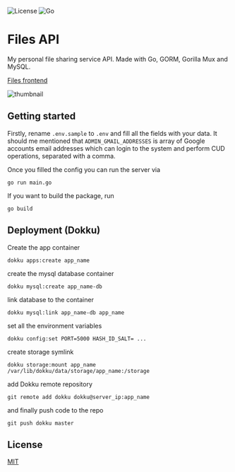 ![License](https://img.shields.io/github/license/AdrianOrlow/files-api)
![Go](https://img.shields.io/github/go-mod/go-version/AdrianOrlow/files-api)
# Files API

My personal file sharing service API. Made with Go, GORM, Gorilla Mux and MySQL.

[Files frontend](https://github.com/AdrianOrlow/files)

![thumbnail](https://user-images.githubusercontent.com/10941338/71479248-d0b0b800-27f3-11ea-96dd-2c98a82453d2.png)

## Getting started

Firstly, rename `.env.sample` to `.env` and fill all the fields with your data.
It should me mentioned that `ADMIN_GMAIL_ADDRESSES` is array of Google accounts email addresses which
can login to the system and perform CUD operations, separated with a comma.

Once you filled the config you can run the server via

```
go run main.go
```

If you want to build the package, run

```
go build
```

## Deployment (Dokku)

Create the app container

```
dokku apps:create app_name
```

create the mysql database container

```
dokku mysql:create app_name-db
```

link database to the container

```
dokku mysql:link app_name-db app_name
```

set all the environment variables
   
```
dokku config:set PORT=5000 HASH_ID_SALT= ...
```

create storage symlink

```
dokku storage:mount app_name /var/lib/dokku/data/storage/app_name:/storage
```

add Dokku remote repository

```
git remote add dokku dokku@server_ip:app_name
```

and finally push code to the repo

```
git push dokku master
```

## License

[MIT](https://choosealicense.com/licenses/mit/)
